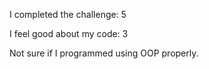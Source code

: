 I completed the challenge: 5

I feel good about my code: 3

Not sure if I programmed using OOP properly. 
